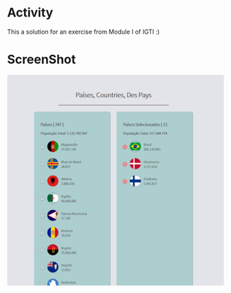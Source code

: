 # Activity 

This a solution for an exercise from Module I of IGTI :)

# ScreenShot

![Paises](https://github.com/CINPIS/IGTIFullStackBootcamp/blob/master/Mod%20I/Paises-Fetch/paises.png "Optional title")
